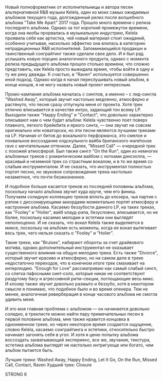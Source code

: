 Новый полноформатник от исполнительницы и автора песен альтернативной R&B музыки Kelela, один из моих самых ожидаемых альбомов текущего года, долгожданный релиз после волшебного альбома "Take Me Apart" 2017 года. Прошло много времени с релиза последнего альбома. Однако за тот короткий промежуток времени, когда она якобы прорвалась в музыкальную индустрию, Kelela проявила себя как артистка, чей новый материал стоит ожиданий, особенно учитывая, насколько эффектно она влилась в категорию нетрадиционных R&B исполнителей. Запоминающийся продакшн и таинственный сонграйтинг также сделали свое дело. И я был рад услышать новую порцию аналогичного продукта, однако с момента релиза предыдущего альбома прошло столько времени, что сложно представить, как Kelela просто выжидала время, чтобы войти в одну и ту же реку дважды. К счастью, в "Raven" используется совершенно иной подход. Однако когда я начал переслушивать новый альбом, в конце концов, я не могу назвать новый проект интересным.

Промо-кампания альбома началась с синглов, а именно – с лид-сингла "Washed Away", который звучит настолько медленно, атмосферно и растянуто, что песня сразу отпугнула меня от проекта. Хотя трек отлично вписывается в качестве интро, задающий тон всему LP. Выходили также "Happy Ending" и "Contact", что довольно характерно описывают нам о чем будет альбом: Kelela чувственно поет поверх плавного, легкого брейкбита и яркого синта, — они звучат не совсем оригинально или новаторски, но эти песни являются лучшими треками на LP. Начиная от битов до вокального перформанса, это смелое и похвальное воссоздание олдскульного вайба британского warehouse rave с мечтательным оттенком. Далее, "Missed Call" — очередной трек с похожей атмосферой. Был также сингл "On the Run", один из немногих альбомных треков с романтическим вайбом с нотками дэнсхолла, — красивый и неземной трек со страстным вокалом, и в то же время со слабым инструменталом. И не сказать, что инструментал полностью портит песню, но звуковое сопровождение трека настолько незаметное, что почти безжизненное.

И подобное больше касается треков из последней половины альбома, поскольку начало альбома звучит куда круче, чем его финиш. Получаем солидную коллекцию треков вплоть до клозера, чья партия с рэпом с диссонирующими аккордами моментально портят атмосферу и настроение альбома. Касаемо беззубости данного LP, на таких треках, как "Fooley" и "Holier", вайб клауд-рэпа, безусловно, вписывается, но не более, поскольку касаемо мелодии и эстетики они выглядят неполноценно. И не сказать, что вокал Kelela также выделяется в миксе, поскольку на альбоме есть моменты, когда ее вокал вытягивает весь трек, чего нельзя сказать о "Fooley" и "Holier".

Такие треки, как "Bruises", набирают обороты за счет драйвового мотива, однако дополнительный инструментал не оказывает существенного влияния на общую мелодию трека. Есть также "Divorce", который звучит красиво и атмосферно, но на самом деле в треке недостаточно переходов, что в конечном итоге трек смахивает на интерлюдию. "Enough for Love" рассматриваю как самый слабый сингл, со слегка пафосными синт-соло, которые никак не соответствуют раздутому басу и агрессивной ритм-секции, поглощающие весь микс. И клозер также звучит довольно размыто и беззубо, хотя в некотором смысле я понимаю, что подобное было и во время опенера. Тем не менее, аналогичная реверберация в конце часового альбома не смогла удивить меня.

И это моя главная проблема с альбомом — он начинается довольно солидно, в треклисте можно найти пару примечательных песен в первой половине альбома, мне также нравится концовка в одноименном треке, но через некоторое время создается ощущение, словно Kelela, касаемо сонграйтинга и эстетики, относительно быстро начинает загонять себя в угол. И хотя я ценю попытку альбома воссоздать захватывающий экспериенс, все же, звучание, текстура, эстетика альбома выглядят не настолько интригующе или богато, чем альбом пытается быть.

Лучшие треки: Washed Away, Happy Ending, Let It Go, On the Run, Missed Call, Contact, Raven
Худший трек: Closure

STRONG 6

